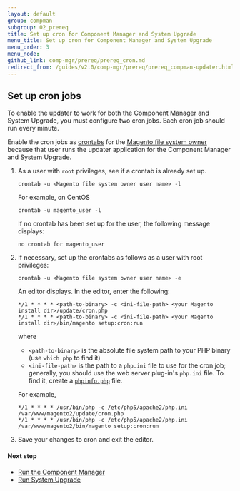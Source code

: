 ```yaml
---
layout: default
group: compman
subgroup: 02_prereq
title: Set up cron for Component Manager and System Upgrade
menu_title: Set up cron for Component Manager and System Upgrade
menu_order: 3
menu_node: 
github_link: comp-mgr/prereq/prereq_cron.md
redirect_from: /guides/v2.0/comp-mgr/prereq/prereq_compman-updater.html
---
```


<h2 id="compman-prereq-cron">Set up cron jobs</h2>
To enable the updater to work for both the Component Manager and System Upgrade, you must configure two cron jobs. Each cron job should run every minute.

Enable the cron jobs as <a href="http://ss64.com/bash/crontab.html" target="_blank">crontabs</a> for the <a href="{{ site.gdeurl }}install-gde/prereq/apache-user.html">Magento file system owner</a> because that user runs the updater application for the Component Manager and System Upgrade. 

1.	As a user with `root` privileges, see if a crontab is already set up.

		crontab -u <Magento file system owner user name> -l

	For example, on CentOS

		crontab -u magento_user -l

	If no crontab has been set up for the user, the following message displays:

		no crontab for magento_user

2.	If necessary, set up the crontabs as follows as a user with root privileges:

		crontab -u <Magento file system owner user name> -e

	An editor displays. In the editor, enter the following:

		*/1 * * * * <path-to-binary> -c <ini-file-path> <your Magento install dir>/update/cron.php 
		*/1 * * * * <path-to-binary> -c <ini-file-path> <your Magento install dir>/bin/magento setup:cron:run 

	where 

	*	`<path-to-binary>` is the absolute file system path to your PHP binary (use `which php` to find it)
	*	`<ini-file-path>` is the path to a `php.ini` file to use for the cron job; generally, you should use the web server plug-in's `php.ini` file. To find it, create a <a href="{{ site.gdeurl }}install-gde/prereq/optional.html#install-optional-phpinfo">`phpinfo.php`</a> file.

	For example,

		*/1 * * * * /usr/bin/php -c /etc/php5/apache2/php.ini /var/www/magento2/update/cron.php 
		*/1 * * * * /usr/bin/php -c /etc/php5/apache2/php.ini /var/www/magento2/bin/magento setup:cron:run 

3.	Save your changes to cron and exit the editor.

#### Next step

*	<a href="{{ site.gdeurl }}comp-mgr/compman-start.html">Run the Component Manager</a>
*	<a href="{{ site.gdeurl }}comp-mgr/upgrader/upgrade-start.html">Run System Upgrade</a>